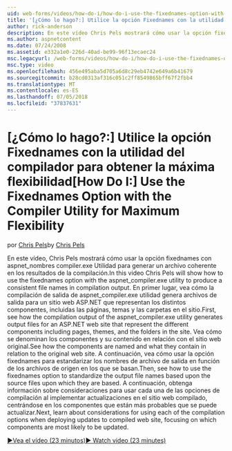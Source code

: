 ```yaml
---
uid: web-forms/videos/how-do-i/how-do-i-use-the-fixednames-option-with-the-compiler-utility-for-maximum-flexibility
title: '[¿Cómo lo hago?:] Utilice la opción Fixednames con la utilidad del compilador para obtener la máxima flexibilidad | Microsoft Docs'
author: rick-anderson
description: En este vídeo Chris Pels mostrará cómo usar la opción fixednames con la utilidad de aspnet_compiler.exe para generar un archivo coherente nombres de unidad organizativa de compilación...
ms.author: aspnetcontent
ms.date: 07/24/2008
ms.assetid: e332a1e0-226d-40ad-be99-96f13ecaec24
msc.legacyurl: /web-forms/videos/how-do-i/how-do-i-use-the-fixednames-option-with-the-compiler-utility-for-maximum-flexibility
msc.type: video
ms.openlocfilehash: 456e495aba5d705a6d8c29eb4742e649a6b41679
ms.sourcegitcommit: b28cd0313af316c051c2ff8549865bff67f2fbb4
ms.translationtype: MT
ms.contentlocale: es-ES
ms.lasthandoff: 07/05/2018
ms.locfileid: "37837631"
---
```

<a name="how-do-i-use-the-fixednames-option-with-the-compiler-utility-for-maximum-flexibility"></a><span data-ttu-id="99efb-103">[¿Cómo lo hago?:] Utilice la opción Fixednames con la utilidad del compilador para obtener la máxima flexibilidad</span><span class="sxs-lookup"><span data-stu-id="99efb-103">[How Do I:] Use the Fixednames Option with the Compiler Utility for Maximum Flexibility</span></span>
====================
<span data-ttu-id="99efb-104">por [Chris Pels](https://twitter.com/chrispels)</span><span class="sxs-lookup"><span data-stu-id="99efb-104">by [Chris Pels](https://twitter.com/chrispels)</span></span>

<span data-ttu-id="99efb-105">En este vídeo, Chris Pels mostrará cómo usar la opción fixednames con aspnet\_nombres compiler.exe Utilidad para generar un archivo coherente en los resultados de la compilación.</span><span class="sxs-lookup"><span data-stu-id="99efb-105">In this video Chris Pels will show how to use the fixednames option with the aspnet\_compiler.exe utility to produce a consistent file names in compilation output.</span></span> <span data-ttu-id="99efb-106">En primer lugar, vea cómo la compilación de salida de aspnet\_compiler.exe utilidad genera archivos de salida para un sitio web ASP.NET que representan los distintos componentes, incluidas las páginas, temas y las carpetas en el sitio.</span><span class="sxs-lookup"><span data-stu-id="99efb-106">First, see how the compilation output of the aspnet\_compiler.exe utility generates output files for an ASP.NET web site that represent the different components including pages, themes, and the folders in the site.</span></span> <span data-ttu-id="99efb-107">Vea cómo se denominan los componentes y su contenido en relación con el sitio web original.</span><span class="sxs-lookup"><span data-stu-id="99efb-107">See how the components are named and what they contain in relation to the original web site.</span></span> <span data-ttu-id="99efb-108">A continuación, vea cómo usar la opción fixednames para estandarizar los nombres de archivo de salida en función de los archivos de origen en los que se basan.</span><span class="sxs-lookup"><span data-stu-id="99efb-108">Then, see how to use the fixednames option to standardize the output file names based upon the source files upon which they are based.</span></span> <span data-ttu-id="99efb-109">A continuación, obtenga información sobre consideraciones para usar cada una de las opciones de compilación al implementar actualizaciones en el sitio web compilado, centrándose en los componentes que están más probables que se puede actualizar.</span><span class="sxs-lookup"><span data-stu-id="99efb-109">Next, learn about considerations for using each of the compilation options when deploying updates to compiled web site, focusing on which components are most likely to be updated.</span></span>

[<span data-ttu-id="99efb-110">&#9654;Vea el vídeo (23 minutos)</span><span class="sxs-lookup"><span data-stu-id="99efb-110">&#9654; Watch video (23 minutes)</span></span>](https://channel9.msdn.com/Blogs/ASP-NET-Site-Videos/how-do-i-use-the-fixednames-option-with-the-compiler-utility-for-maximum-flexibility)
